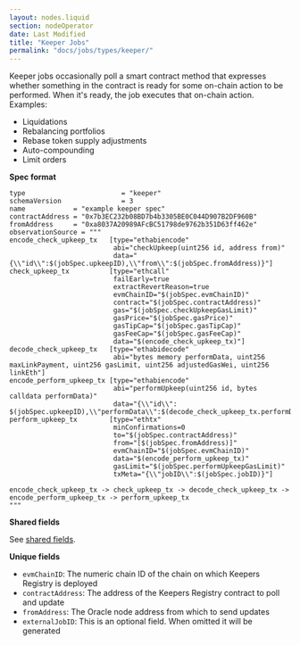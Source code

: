 ```yaml
---
layout: nodes.liquid
section: nodeOperator
date: Last Modified
title: "Keeper Jobs"
permalink: "docs/jobs/types/keeper/"
---
```


Keeper jobs occasionally poll a smart contract method that expresses whether something in the contract is ready for some on-chain action to be performed. When it's ready, the job executes that on-chain action. Examples:

- Liquidations
- Rebalancing portfolios
- Rebase token supply adjustments
- Auto-compounding
- Limit orders

**Spec format**

```jpv2
type            		 	= "keeper"
schemaVersion   		 	= 3
name            = "example keeper spec"
contractAddress = "0x7b3EC232b08BD7b4b3305BE0C044D907B2DF960B"
fromAddress     = "0xa8037A20989AFcBC51798de9762b351D63ff462e"
observationSource = """
encode_check_upkeep_tx   [type="ethabiencode"
                          abi="checkUpkeep(uint256 id, address from)"
                          data="{\\"id\\":$(jobSpec.upkeepID),\\"from\\":$(jobSpec.fromAddress)}"]
check_upkeep_tx          [type="ethcall"
                          failEarly=true
                          extractRevertReason=true
                          evmChainID="$(jobSpec.evmChainID)"
                          contract="$(jobSpec.contractAddress)"
                          gas="$(jobSpec.checkUpkeepGasLimit)"
                          gasPrice="$(jobSpec.gasPrice)"
                          gasTipCap="$(jobSpec.gasTipCap)"
                          gasFeeCap="$(jobSpec.gasFeeCap)"
                          data="$(encode_check_upkeep_tx)"]
decode_check_upkeep_tx   [type="ethabidecode"
                          abi="bytes memory performData, uint256 maxLinkPayment, uint256 gasLimit, uint256 adjustedGasWei, uint256 linkEth"]
encode_perform_upkeep_tx [type="ethabiencode"
                          abi="performUpkeep(uint256 id, bytes calldata performData)"
                          data="{\\"id\\": $(jobSpec.upkeepID),\\"performData\\":$(decode_check_upkeep_tx.performData)}"]
perform_upkeep_tx        [type="ethtx"
                          minConfirmations=0
                          to="$(jobSpec.contractAddress)"
                          from="[$(jobSpec.fromAddress)]"
                          evmChainID="$(jobSpec.evmChainID)"
                          data="$(encode_perform_upkeep_tx)"
                          gasLimit="$(jobSpec.performUpkeepGasLimit)"
                          txMeta="{\\"jobID\\":$(jobSpec.jobID)}"]

encode_check_upkeep_tx -> check_upkeep_tx -> decode_check_upkeep_tx -> encode_perform_upkeep_tx -> perform_upkeep_tx
"""
```

**Shared fields**

See [shared fields](/docs/jobs/#shared-fields).

**Unique fields**

- `evmChainID`: The numeric chain ID of the chain on which Keepers Registry is deployed
- `contractAddress`: The address of the Keepers Registry contract to poll and update
- `fromAddress`: The Oracle node address from which to send updates
- `externalJobID`: This is an optional field. When omitted it will be generated
